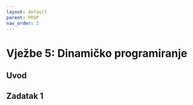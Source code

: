 ```yaml
---
layout: default
parent: PRSP
nav_order: 2
---
```



# Vježbe 5: Dinamičko programiranje


## Uvod


## Zadatak 1